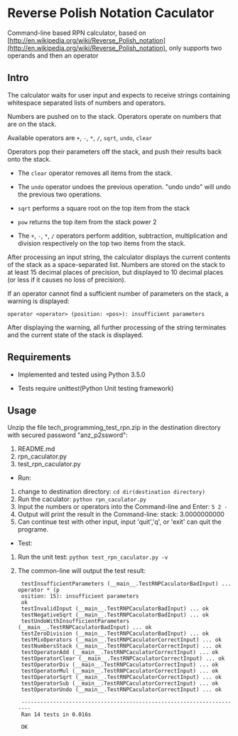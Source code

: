 # Reverse Polish Notation Caculator
Command-line based RPN calculator, based on [http://en.wikipedia.org/wiki/Reverse_Polish_notation](http://en.wikipedia.org/wiki/Reverse_Polish_notation),
only supports two operands and then an operator

## Intro
The calculator waits for user input and expects to receive strings containing whitespace
separated lists of numbers and operators.
 
Numbers are pushed on to the stack.  Operators operate on numbers that are on the stack.
 
Available operators are `+`, `-`, `*`, `/`, `sqrt`, `undo`, `clear`
 
Operators pop their parameters off the stack, and push their results back onto the stack.
 
- The `clear` operator removes all items from the stack.

- The `undo` operator undoes the previous operation.  "undo undo" will undo the previous two operations.

- `sqrt` performs a square root on the top item from the stack

- `pow` returns the top item from the stack power 2

- The `+`, `-`, `*`, `/` operators perform addition, subtraction, multiplication and division respectively on the top two items from the stack. 
 
After processing an input string, the calculator displays the current contents of the stack as a space-separated list. Numbers are stored on the stack to at least 15 decimal places of precision, but displayed to 10 decimal places (or less if it causes no loss of precision).
 
If an operator cannot find a sufficient number of parameters on the stack, a warning is displayed:
 
`operator <operator> (position: <pos>): insufficient parameters`

After displaying the warning, all further processing of the string terminates and the current state of the stack is displayed.


## Requirements

- Implemented and tested using Python 3.5.0

- Tests require unittest(Python Unit testing framework)


## Usage

Unzip the file tech_programming_test_rpn.zip in the destination directory with secured password "anz_p2ssword":
1. README.md
2. rpn_caculator.py
3. test_rpn_caculator.py


- Run:
1. change to destination directory: `cd dir(destination directory)` 
2. Run the caculator: `python rpn_caculator.py`
3. Input the numbers or operators into the Command-line and Enter: `5 2 -`
4. Output will print the result in the Command-line: stack: 3.0000000000
5. Can continue test with other input, input 'quit','q', or 'exit' can quit the programe.

- Test:
1. Run the unit test: `python test_rpn_caculator.py -v`
2. The common-line will output the test result:

        testInsufficientParameters (__main__.TestRNPCaculatorBadInput) ... operator * (p
        osition: 15): insufficient parameters
        ok
        testInvalidInput (__main__.TestRNPCaculatorBadInput) ... ok
        testNegativeSqrt (__main__.TestRNPCaculatorBadInput) ... ok
        testUndoWithInsufficientParameters (__main__.TestRNPCaculatorBadInput) ... ok
        testZeroDivision (__main__.TestRNPCaculatorBadInput) ... ok
        testMixOperators (__main__.TestRNPCaculatorCorrectInput) ... ok
        testNumbersStack (__main__.TestRNPCaculatorCorrectInput) ... ok
        testOperatorAdd (__main__.TestRNPCaculatorCorrectInput) ... ok
        testOperatorClear (__main__.TestRNPCaculatorCorrectInput) ... ok
        testOperatorDiv (__main__.TestRNPCaculatorCorrectInput) ... ok
        testOperatorMul (__main__.TestRNPCaculatorCorrectInput) ... ok
        testOperatorSqrt (__main__.TestRNPCaculatorCorrectInput) ... ok
        testOperatorSub (__main__.TestRNPCaculatorCorrectInput) ... ok
        testOperatorUndo (__main__.TestRNPCaculatorCorrectInput) ... ok

        ----------------------------------------------------------------------
        Ran 14 tests in 0.016s

        OK
